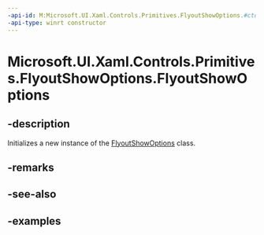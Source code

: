 ```yaml
---
-api-id: M:Microsoft.UI.Xaml.Controls.Primitives.FlyoutShowOptions.#ctor
-api-type: winrt constructor
---
```


<!-- Method syntax.
public FlyoutShowOptions.FlyoutShowOptions()
-->

# Microsoft.UI.Xaml.Controls.Primitives.FlyoutShowOptions.FlyoutShowOptions

## -description

Initializes a new instance of the [FlyoutShowOptions](flyoutshowoptions.md) class.

## -remarks

## -see-also

## -examples

